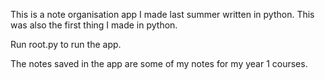 This is a note organisation app I made last summer written in python. This was also the first thing I made in python.

Run root.py to run the app. 

The notes saved in the app are some of my notes for my year 1 courses. 

